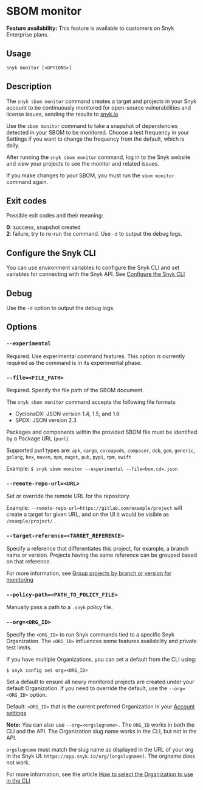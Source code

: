 # SBOM monitor

**Feature availability:** This feature is available to customers on Snyk Enterprise plans.

## Usage

`snyk monitor [<OPTIONS>]`

## Description

The `snyk sbom monitor` command creates a target and projects in your Snyk account to be continuously monitored for open-source vulnerabilities and license issues, sending the results to [snyk.io](https://snyk.io)

Use the `sbom monitor` command to take a snapshot of dependencies detected in your SBOM to be monitored. Choose a test frequency in your Settings if you want to change the frequency from the default, which is daily.

After running the `snyk sbom monitor` command, log in to the Snyk website and view your projects to see the monitor and related issues.

If you make changes to your SBOM, you must run the `sbom monitor` command again.&#x20;

## Exit codes

Possible exit codes and their meaning:

**0**: success, snapshot created\
**2**: failure, try to re-run the command. Use `-d` to output the debug logs.

## Configure the Snyk CLI

You can use environment variables to configure the Snyk CLI and set variables for connecting with the Snyk API. See [Configure the Snyk CLI](https://docs.snyk.io/snyk-cli/configure-the-snyk-cli)

## Debug

Use the `-d` option to output the debug logs.

## Options

### `--experimental`

Required. Use experimental command features. This option is currently required as the command is in its experimental phase.

### `--file=<FILE_PATH>`

Required. Specify the file path of the SBOM document.

The `snyk sbom monitor` command accepts the following file formats:

- CycloneDX: JSON version 1.4, 1.5, and 1.6
- SPDX: JSON version 2.3

Packages and components within the provided SBOM file must be identified by a Package URL (`purl`).

Supported purl types are: `apk`, `cargo`, `cocoapods`, `composer`, `deb`, `gem`, `generic`, `golang`, `hex`, `maven`, `npm`, `nuget`, `pub`, `pypi`, `rpm`, `swift`

Example: `$ snyk sbom monitor --experimental --file=bom.cdx.json`&#x20;

### `--remote-repo-url=<URL>`

Set or override the remote URL for the repository.

Example: `--remote-repo-url=https://gitlab.com/example/project` will create a target for given URL, and on the UI it would be visible as `/example/project/` .

### `--target-reference=<TARGET_REFERENCE>`

Specify a reference that differentiates this project, for example, a branch name or version. Projects having the same reference can be grouped based on that reference.&#x20;

For more information, see [Group projects by branch or version for monitoring](https://docs.snyk.io/snyk-cli/scan-and-maintain-projects-using-the-cli/group-projects-by-branch-or-version-for-monitoring)

### `--policy-path=<PATH_TO_POLICY_FILE>`

Manually pass a path to a `.snyk` policy file.

### `--org=<ORG_ID>`

Specify the `<ORG_ID>` to run Snyk commands tied to a specific Snyk Organization. The `<ORG_ID>` influences some features availability and private test limits.

If you have multiple Organizations, you can set a default from the CLI using:

`$ snyk config set org=<ORG_ID>`

Set a default to ensure all newly monitored projects are created under your default Organization. If you need to override the default, use the `--org=<ORG_ID>` option.

Default: `<ORG_ID>` that is the current preferred Organization in your [Account settings](https://app.snyk.io/account)

**Note:** You can also use `--org=<orgslugname>.` The `ORG_ID` works in both the CLI and the API. The Organization slug name works in the CLI, but not in the API.

`orgslugname` must match the slug name as displayed in the URL of your org in the Snyk UI: `https://app.snyk.io/org/[orgslugname]`. The orgname does not work.

For more information, see the article [How to select the Organization to use in the CLI](https://docs.snyk.io/snyk-cli/scan-and-maintain-projects-using-the-cli/how-to-select-the-organization-to-use-in-the-cli)
